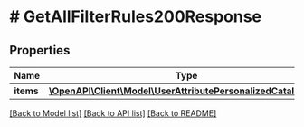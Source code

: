 # # GetAllFilterRules200Response

## Properties

Name | Type | Description | Notes
------------ | ------------- | ------------- | -------------
**items** | [**\OpenAPI\Client\Model\UserAttributePersonalizedCatalogAll[]**](UserAttributePersonalizedCatalogAll.md) |  | [optional]

[[Back to Model list]](../../README.md#models) [[Back to API list]](../../README.md#endpoints) [[Back to README]](../../README.md)
